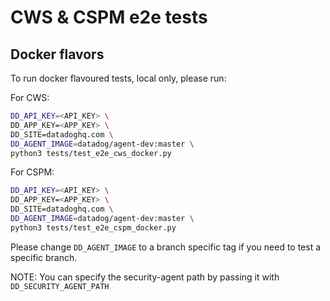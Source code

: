 # CWS & CSPM e2e tests

## Docker flavors

To run docker flavoured tests, local only, please run:

For CWS:
```sh
DD_API_KEY=<API_KEY> \
DD_APP_KEY=<APP_KEY> \
DD_SITE=datadoghq.com \
DD_AGENT_IMAGE=datadog/agent-dev:master \
python3 tests/test_e2e_cws_docker.py
```

For CSPM:
```sh
DD_API_KEY=<API_KEY> \
DD_APP_KEY=<APP_KEY> \
DD_SITE=datadoghq.com \
DD_AGENT_IMAGE=datadog/agent-dev:master \
python3 tests/test_e2e_cspm_docker.py
```

Please change `DD_AGENT_IMAGE` to a branch specific tag if you need to test a specific branch.

NOTE: You can specify the security-agent path by passing it with `DD_SECURITY_AGENT_PATH`
